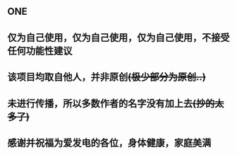 ## ONE

<h2>仅为自己使用，仅为自己使用，仅为自己使用，不接受任何功能性建议
<h2>该项目均取自他人，并非原创<s>(极少部分为原创..)</s>
<h2>未进行传播，所以多数作者的名字没有加上去<s>(抄的太多了)</s>
<h2>感谢并祝福为爱发电的各位，身体健康，家庭美满
